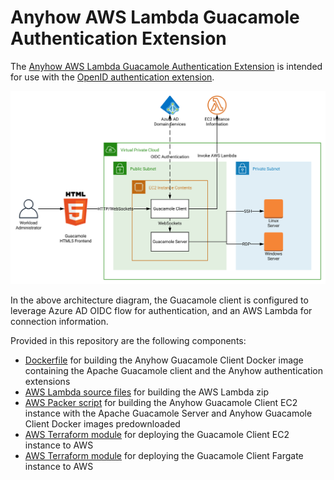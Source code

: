# Anyhow AWS Lambda Guacamole Authentication Extension

The [Anyhow AWS Lambda Guacamole Authentication Extension][guacamole-auth-anyhow-aws-lambda] is intended for use with the [OpenID authentication extension][openid-auth]. 

![Anyhow AWS Architecture][anyhow-aws-architecture]

In the above architecture diagram, the Guacamole client is configured to leverage Azure AD OIDC flow for authentication, and an AWS Lambda for connection information.

Provided in this repository are the following components:
* [Dockerfile][anyhow-docker-guacamole-client] for building the Anyhow Guacamole Client Docker image containing the Apache Guacamole client and the Anyhow authentication extensions
* [AWS Lambda source files][anyhow-aws-lambda] for building the AWS Lambda zip
* [AWS Packer script][anyhow-aws-packer] for building the Anyhow Guacamole Client EC2 instance with the Apache Guacamole Server and Anyhow Guacamole Client Docker images predownloaded
* [AWS Terraform module][anyhow-aws-terraform-ec2] for deploying the Guacamole Client EC2 instance to AWS
* [AWS Terraform module][anyhow-aws-terraform-fargate] for deploying the Guacamole Client Fargate instance to AWS


[openid-auth]: https://guacamole.apache.org/doc/gug/openid-auth.html
[anyhow-aws-architecture]: anyhow-aws-architecture.svg
[anyhow-docker-guacamole-client]: ../docker/guacamole-client
[anyhow-aws-lambda]: ../aws/lambda
[anyhow-aws-packer]: ../aws/packer
[anyhow-aws-terraform-ec2]: ../aws/terraform/ec2
[anyhow-aws-terraform-fargate]: ../aws/terraform/fargate
[guacamole-auth-anyhow-aws-lambda]: ../modules/guacamole-auth-anyhow-aws-lambda
